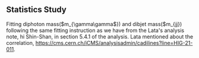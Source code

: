 ## Statistics Study
Fitting diphoton mass($m_{\gamma\gamma$}) and dibjet mass($m_{jj}) following the same fitting instruction as we have from the Lata's analysis note, hi Shin-Shan, in section 5.4.1 of the analysis. Lata mentioned about the correlation, https://cms.cern.ch/iCMS/analysisadmin/cadilines?line=HIG-21-011.
